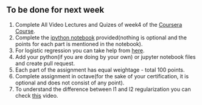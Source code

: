 ## To be done for next week

1. Complete All Video Lectures and Quizes of week4 of the [Coursera Course](https://www.coursera.org/learn/machine-learning).
2. Complete the [ipython notebook](https://github.com/IITGuwahati-AI/Learning-Content/blob/master/Phase%202/week%203%20-%2028%20Jan%202019/Exercise2/exercise2.ipynb) provided(nothing is optional and the points for each part is mentioned in the notebook).
3. For logistic regression you can take help from [here](https://medium.com/@martinpella/logistic-regression-from-scratch-in-python-124c5636b8ac).
4. Add your python(if you are doing by your own) or jupyter notebook files and create pull request.
5. Each part of the assignment has equal weightage - total 100 points.
6. Complete assignment in octave(for the sake of your certification, it is optional and does not consist of any point).
7. To understand the difference between l1 and l2 regularization you can check [this](https://www.youtube.com/watch?v=sO4ZirJh9ds) video.
